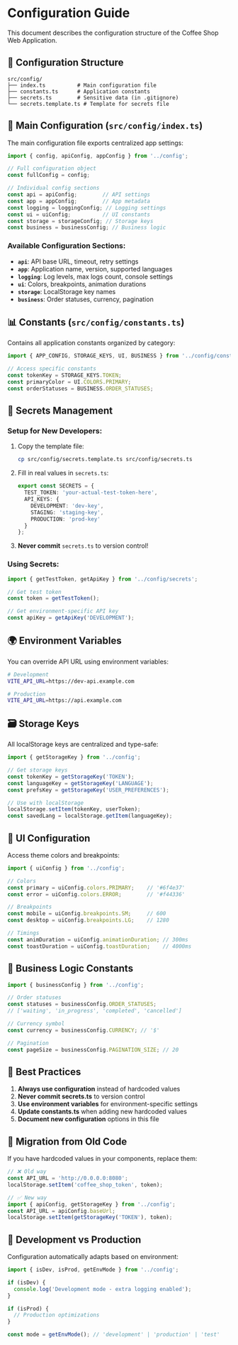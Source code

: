 # Configuration Guide

This document describes the configuration structure of the Coffee Shop Web Application.

## 📁 Configuration Structure

```
src/config/
├── index.ts          # Main configuration file
├── constants.ts      # Application constants
├── secrets.ts        # Sensitive data (in .gitignore)
└── secrets.template.ts # Template for secrets file
```

## 🔧 Main Configuration (`src/config/index.ts`)

The main configuration file exports centralized app settings:

```typescript
import { config, apiConfig, appConfig } from '../config';

// Full configuration object
const fullConfig = config;

// Individual config sections
const api = apiConfig;        // API settings
const app = appConfig;        // App metadata
const logging = loggingConfig; // Logging settings
const ui = uiConfig;          // UI constants
const storage = storageConfig; // Storage keys
const business = businessConfig; // Business logic
```

### Available Configuration Sections:

- **`api`**: API base URL, timeout, retry settings
- **`app`**: Application name, version, supported languages
- **`logging`**: Log levels, max logs count, console settings
- **`ui`**: Colors, breakpoints, animation durations
- **`storage`**: LocalStorage key names
- **`business`**: Order statuses, currency, pagination

## 📊 Constants (`src/config/constants.ts`)

Contains all application constants organized by category:

```typescript
import { APP_CONFIG, STORAGE_KEYS, UI, BUSINESS } from '../config/constants';

// Access specific constants
const tokenKey = STORAGE_KEYS.TOKEN;
const primaryColor = UI.COLORS.PRIMARY;
const orderStatuses = BUSINESS.ORDER_STATUSES;
```

## 🔐 Secrets Management

### Setup for New Developers:

1. Copy the template file:
   ```bash
   cp src/config/secrets.template.ts src/config/secrets.ts
   ```

2. Fill in real values in `secrets.ts`:
   ```typescript
   export const SECRETS = {
     TEST_TOKEN: 'your-actual-test-token-here',
     API_KEYS: {
       DEVELOPMENT: 'dev-key',
       STAGING: 'staging-key',
       PRODUCTION: 'prod-key'
     }
   };
   ```

3. **Never commit** `secrets.ts` to version control!

### Using Secrets:

```typescript
import { getTestToken, getApiKey } from '../config/secrets';

// Get test token
const token = getTestToken();

// Get environment-specific API key
const apiKey = getApiKey('DEVELOPMENT');
```

## 🌍 Environment Variables

You can override API URL using environment variables:

```bash
# Development
VITE_API_URL=https://dev-api.example.com

# Production  
VITE_API_URL=https://api.example.com
```

## 🗃️ Storage Keys

All localStorage keys are centralized and type-safe:

```typescript
import { getStorageKey } from '../config';

// Get storage keys
const tokenKey = getStorageKey('TOKEN');
const languageKey = getStorageKey('LANGUAGE');
const prefsKey = getStorageKey('USER_PREFERENCES');

// Use with localStorage
localStorage.setItem(tokenKey, userToken);
const savedLang = localStorage.getItem(languageKey);
```

## 🎨 UI Configuration

Access theme colors and breakpoints:

```typescript
import { uiConfig } from '../config';

// Colors
const primary = uiConfig.colors.PRIMARY;    // '#6f4e37'
const error = uiConfig.colors.ERROR;        // '#f44336'

// Breakpoints  
const mobile = uiConfig.breakpoints.SM;     // 600
const desktop = uiConfig.breakpoints.LG;    // 1280

// Timings
const animDuration = uiConfig.animationDuration; // 300ms
const toastDuration = uiConfig.toastDuration;    // 4000ms
```

## 🏪 Business Logic Constants

```typescript
import { businessConfig } from '../config';

// Order statuses
const statuses = businessConfig.ORDER_STATUSES;
// ['waiting', 'in_progress', 'completed', 'cancelled']

// Currency symbol
const currency = businessConfig.CURRENCY; // '$'

// Pagination
const pageSize = businessConfig.PAGINATION_SIZE; // 20
```

## 📝 Best Practices

1. **Always use configuration** instead of hardcoded values
2. **Never commit secrets.ts** to version control
3. **Use environment variables** for environment-specific settings
4. **Update constants.ts** when adding new hardcoded values
5. **Document new configuration** options in this file

## 🔄 Migration from Old Code

If you have hardcoded values in your components, replace them:

```typescript
// ❌ Old way
const API_URL = 'http://0.0.0.0:8080';
localStorage.setItem('coffee_shop_token', token);

// ✅ New way  
import { apiConfig, getStorageKey } from '../config';
const API_URL = apiConfig.baseUrl;
localStorage.setItem(getStorageKey('TOKEN'), token);
```

## 🚀 Development vs Production

Configuration automatically adapts based on environment:

```typescript
import { isDev, isProd, getEnvMode } from '../config';

if (isDev) {
  console.log('Development mode - extra logging enabled');
}

if (isProd) {
  // Production optimizations
}

const mode = getEnvMode(); // 'development' | 'production' | 'test'
``` 